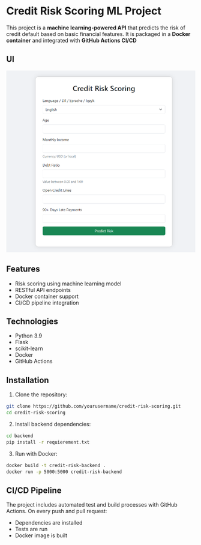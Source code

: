 # Credit Risk Scoring ML Project

This project is a **machine learning-powered API** that predicts the risk of credit default based on basic financial features. It is packaged in a **Docker container** and integrated with **GitHub Actions CI/CD**  
## UI
![UI](https://github.com/yusufyzzc/Credit-Risk-Scoring/blob/ac4af489db274a6272660485f1b858295e93399d/main.png)

## Features

- Risk scoring using machine learning model
- RESTful API endpoints
- Docker container support
- CI/CD pipeline integration

## Technologies

- Python 3.9
- Flask
- scikit-learn
- Docker
- GitHub Actions


## Installation

1. Clone the repository:
```bash
git clone https://github.com/yourusername/credit-risk-scoring.git
cd credit-risk-scoring
```

2. Install backend dependencies:
```bash
cd backend
pip install -r requierement.txt
```

3. Run with Docker:
```bash
docker build -t credit-risk-backend .
docker run -p 5000:5000 credit-risk-backend
```


## CI/CD Pipeline

The project includes automated test and build processes with GitHub Actions. On every push and pull request:
- Dependencies are installed
- Tests are run
- Docker image is built
